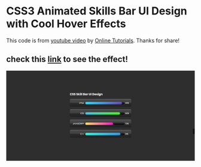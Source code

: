 # CSS3 Animated Skills Bar UI Design with Cool Hover Effects

This code is from [youtube video](https://www.youtube.com/watch?v=bvUMzFMiIbk&t=0s) by [Online Tutorials](https://www.youtube.com/channel/UCbwXnUipZsLfUckBPsC7Jog). Thanks for share!

## check this [link](https://yangshun.win/Learn-To-Use/Front-End/CSS-Effect/2019/11/30-Skills-Bar-UI-Design-with-Cool-Hover-Effects/index.html) to see the effect!

![](effect.png)